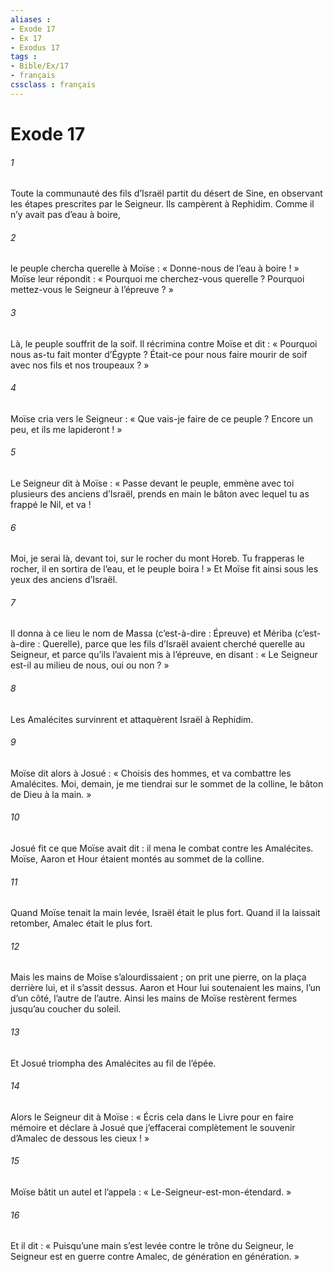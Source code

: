 ```yaml
---
aliases : 
- Exode 17
- Ex 17
- Exodus 17
tags : 
- Bible/Ex/17
- français
cssclass : français
---
```


# Exode 17

###### 1
Toute la communauté des fils d’Israël partit du désert de Sine, en observant les étapes prescrites par le Seigneur. Ils campèrent à Rephidim. Comme il n’y avait pas d’eau à boire,
###### 2
le peuple chercha querelle à Moïse : « Donne-nous de l’eau à boire ! » Moïse leur répondit : « Pourquoi me cherchez-vous querelle ? Pourquoi mettez-vous le Seigneur à l’épreuve ? »
###### 3
Là, le peuple souffrit de la soif. Il récrimina contre Moïse et dit : « Pourquoi nous as-tu fait monter d’Égypte ? Était-ce pour nous faire mourir de soif avec nos fils et nos troupeaux ? »
###### 4
Moïse cria vers le Seigneur : « Que vais-je faire de ce peuple ? Encore un peu, et ils me lapideront ! »
###### 5
Le Seigneur dit à Moïse : « Passe devant le peuple, emmène avec toi plusieurs des anciens d’Israël, prends en main le bâton avec lequel tu as frappé le Nil, et va !
###### 6
Moi, je serai là, devant toi, sur le rocher du mont Horeb. Tu frapperas le rocher, il en sortira de l’eau, et le peuple boira ! » Et Moïse fit ainsi sous les yeux des anciens d’Israël.
###### 7
Il donna à ce lieu le nom de Massa (c’est-à-dire : Épreuve) et Mériba (c’est-à-dire : Querelle), parce que les fils d’Israël avaient cherché querelle au Seigneur, et parce qu’ils l’avaient mis à l’épreuve, en disant : « Le Seigneur est-il au milieu de nous, oui ou non ? »
###### 8
Les Amalécites survinrent et attaquèrent Israël à Rephidim.
###### 9
Moïse dit alors à Josué : « Choisis des hommes, et va combattre les Amalécites. Moi, demain, je me tiendrai sur le sommet de la colline, le bâton de Dieu à la main. »
###### 10
Josué fit ce que Moïse avait dit : il mena le combat contre les Amalécites. Moïse, Aaron et Hour étaient montés au sommet de la colline.
###### 11
Quand Moïse tenait la main levée, Israël était le plus fort. Quand il la laissait retomber, Amalec était le plus fort.
###### 12
Mais les mains de Moïse s’alourdissaient ; on prit une pierre, on la plaça derrière lui, et il s’assit dessus. Aaron et Hour lui soutenaient les mains, l’un d’un côté, l’autre de l’autre. Ainsi les mains de Moïse restèrent fermes jusqu’au coucher du soleil.
###### 13
Et Josué triompha des Amalécites au fil de l’épée.
###### 14
Alors le Seigneur dit à Moïse : « Écris cela dans le Livre pour en faire mémoire et déclare à Josué que j’effacerai complètement le souvenir d’Amalec de dessous les cieux ! »
###### 15
Moïse bâtit un autel et l’appela : « Le-Seigneur-est-mon-étendard. »
###### 16
Et il dit : « Puisqu’une main s’est levée contre le trône du Seigneur, le Seigneur est en guerre contre Amalec, de génération en génération. »
